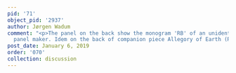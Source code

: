 ```yaml
---
pid: '71'
object_pid: '2937'
author: Jørgen Wadum
comment: "<p>The panel on the back show the monogram 'RB' of an unidentified Antwerp
  panel maker. Idem on the back of companion piece Allegory of Earth (Rome).</p>"
post_date: January 6, 2019
order: '070'
collection: discussion
---
```


